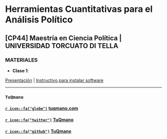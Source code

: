 # Herramientas Cuantitativas para el Análisis Político

## [CP44] Maestría en Ciencia Política | UNIVERSIDAD TORCUATO DI TELLA


### MATERIALES

* **Clase 1**: 

[Presentación](https://tuqmano.github.io/MetodosCiPol/Clase1/Clase1.html) | [Instructivo para instalar software]() 




---

### `TuQmano`
#### [`r icon::fa("globe")`](https://www.tuqmano.com/) [tuqmano.com](https://www.tuqmano.com/) 
#### [`r icon::fa("twitter")`](https://twitter.com/TuQmano)  [TuQmano](https://twitter.com/TuQmano) 
#### [`r icon::fa("github")`](https://github.com/tuqmano) [TuQmano](https://github.com/tuqmano)
